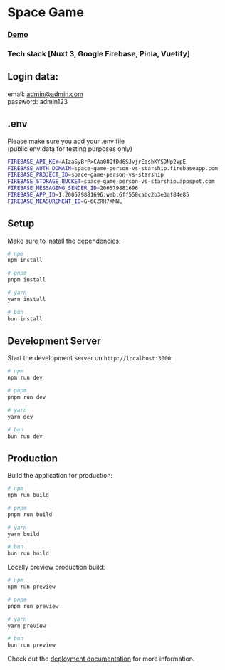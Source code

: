# Space Game

### [Demo](https://space-game-person-vs-starship.web.app)

### Tech stack [Nuxt 3, Google Firebase, Pinia, Vuetify]

## Login data:

email: admin@admin.com </br>
password: admin123

## .env

Please make sure you add your .env file </br>
(public env data for testing purposes only)

```bash
FIREBASE_API_KEY=AIzaSyBrPxCAa08QfDd6SJvjrEqshKYSDNp2VpE
FIREBASE_AUTH_DOMAIN=space-game-person-vs-starship.firebaseapp.com
FIREBASE_PROJECT_ID=space-game-person-vs-starship
FIREBASE_STORAGE_BUCKET=space-game-person-vs-starship.appspot.com
FIREBASE_MESSAGING_SENDER_ID=200579881696
FIREBASE_APP_ID=1:200579881696:web:6ff558cabc2b3e3af84e85
FIREBASE_MEASUREMENT_ID=G-6CZRH7XMNL
```

## Setup

Make sure to install the dependencies:

```bash
# npm
npm install

# pnpm
pnpm install

# yarn
yarn install

# bun
bun install
```

## Development Server

Start the development server on `http://localhost:3000`:

```bash
# npm
npm run dev

# pnpm
pnpm run dev

# yarn
yarn dev

# bun
bun run dev
```

## Production

Build the application for production:

```bash
# npm
npm run build

# pnpm
pnpm run build

# yarn
yarn build

# bun
bun run build
```

Locally preview production build:

```bash
# npm
npm run preview

# pnpm
pnpm run preview

# yarn
yarn preview

# bun
bun run preview
```

Check out the [deployment documentation](https://nuxt.com/docs/getting-started/deployment) for more information.
